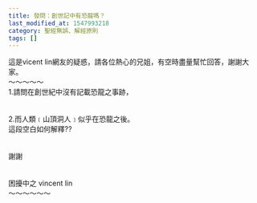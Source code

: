 ```yaml
---
title: 發問：創世記中有恐龍嗎？
last_modified_at: 1547993218
category: 聖經無誤、解經原則
tags: []
---
```


<p>這是vicent lin網友的疑惑，請各位熱心的兄姐，有空時盡量幫忙回答，謝謝大家。<br/><!--more-->～～～～～<br/>1.請問在創世紀中沒有記載恐龍之事跡，<br/> <br/><br/>2.而人類﹝山頂洞人﹞似乎在恐龍之後。 <br/>這段空白如何解釋??<br/> <br/><br/>謝謝<br/> <br/><br/>困擾中之 vincent lin<br/>～～～～～～
</p>